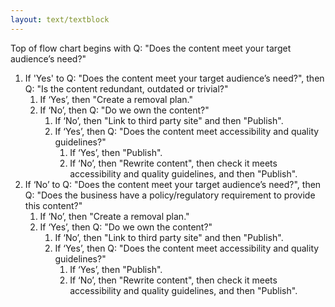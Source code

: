 ```yaml
---
layout: text/textblock
---
```

Top of flow chart begins with Q: "Does the content meet your target audience’s need?"

1. If 'Yes' to Q: "Does the content meet your target audience’s need?", then Q: "Is the content redundant, outdated or trivial?"
    1. If ‘Yes’, then "Create a removal plan."
    2. If ‘No’, then Q: "Do we own the content?"
        1. If ‘No’, then "Link to third party site" and then "Publish".
        2. If ‘Yes’, then Q: "Does the content meet accessibility and quality guidelines?"
            1. If ‘Yes’, then "Publish".
            2. If ‘No’, then "Rewrite content", then check it meets accessibility and quality guidelines, and then "Publish".
2. If ‘No’ to Q: "Does the content meet your target audience’s need?", then Q: "Does the business have a policy/regulatory requirement to provide this content?"
    1. If ‘No’, then "Create a removal plan."
    2. If ‘Yes’, then Q: "Do we own the content?"
        1. If ‘No’, then "Link to third party site" and then "Publish".
        2. If ‘Yes’, then Q: "Does the content meet accessibility and quality guidelines?"
            1. If ‘Yes’, then "Publish".
            2. If ‘No’, then "Rewrite content", then check it meets accessibility and quality guidelines, and then "Publish".
